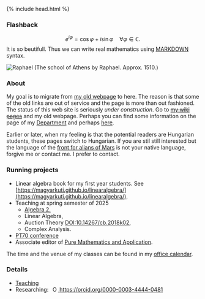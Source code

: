 {% include head.html %}

### Flashback
$$e^{i\varphi}=\cos\varphi + i\sin\varphi\quad\forall \varphi\in\mathbb{C}.$$ 
It is so beutifull. 
Thus we can write real mathematics using 
[MARKDOWN](https://medium.com/@taylorhxu/markdown-for-dummies-a24e982b8e85) 
syntax. 

![Raphael](http://web.uni-corvinus.hu/magyarkuti/raphael.jpg)
(The school of Athens by Raphael. Approx. 1510.)

### About
My goal is to migrate from [my old webpage](http://web.uni-corvinus.hu/magyarkuti/) to here.
The reason is that some of the old links are out of service and the page is more than out fashioned.
The status of this web site is seriously *under construction*. 
Go to ~~[my wiki pages](http://146.110.110.35/mediawiki/index.php/Main_Page)~~ and my old webpage.
Perhaps you can find some information on the page of my [Department](http://web.uni-corvinus.hu/math/) and perhaps [here](https://www.uni-corvinus.hu/fooldal/egyetemunkrol/tanszekek/matematika-tanszek/).

Earlier or later, when my feeling is that the potential readers are Hungarian students, these pages switch to Hungarian.
If you are stil still interested but the language of the [front for alians of Mars](https://en.wikipedia.org/wiki/The_Martians_(scientists)) is not your native language, forgive me or contact me. I prefer to contact.

### Running projects
- Linear algebra book for my first year students. See [https://magyarkuti.github.io/linearalgebra/](https://magyarkuti.github.io/linearalgebra/).
- Teaching at spring semester of 2025
  - [Algebra 2.](https://magyarkuti.github.io/algebra-2/)
  - Linear Algebra,
  - Auction Theory [DOI:10.14267/cb.2018k02](http://unipub.lib.uni-corvinus.hu/3651/),
  - Complex Analysis.
- [PT70 conference](https://magyarkuti.github.io/pt70)
- Associate editor of [Pure Mathematics and Application](https://sciendo.com/journal/PUMA).

The time and the venue of my classes can be found in my [office calendar](https://calendar.google.com/calendar/embed?src=q3p3rt597a1cdvf2ulafbdpbio%40group.calendar.google.com&ctz=Europe%2FBudapest).

### Details
- [Teaching](teaching.md)
- Researching:
    <a
    id="cy-effective-orcid-url"
    class="underline"
     href="https://orcid.org/0000-0003-4444-0481"
     target="orcid.widget"
     rel="me noopener noreferrer"
     style="vertical-align: top">
     <img
        src="https://orcid.org/sites/default/files/images/orcid_16x16.png"
        style="width: 1em; margin-inline-start: 0.5em"
        alt="ORCID iD icon"/>
      https://orcid.org/0000-0003-4444-0481
    </a>
    
<!---
  - Auction theory [DOI:10.14267/cb.2018k02](http://unipub.lib.uni-corvinus.hu/3651/),
-->
